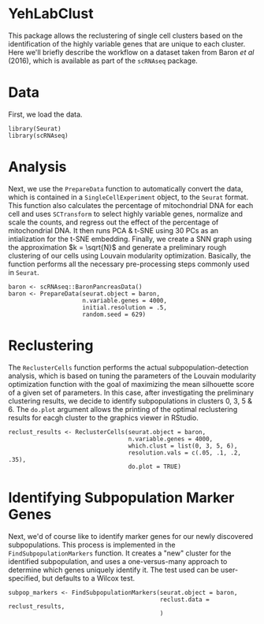 # YehLabClust
This package allows the reclustering of single cell clusters based on the identification of the highly variable genes that are unique to each cluster. Here we'll briefly describe the workflow on a dataset taken from Baron *et al* (2016), which is available as part of the `scRNAseq` package. 

# Data
First, we load the data.
```{r}
library(Seurat)
library(scRNAseq)
```
# Analysis
Next, we use the `PrepareData` function to automatically convert the data, which is contained in a `SingleCellExperiment` object, to the `Seurat` format. This function also calculates the percentage of mitochondrial DNA for each cell and uses `SCTransform` to select highly variable genes, normalize and scale the counts, and regress out the effect of the percentage of mitochondrial DNA. It then runs PCA & t-SNE using 30 PCs as an intialization for the t-SNE embedding. Finally, we create a SNN graph using the approximation $k = \sqrt{N}$ and generate a preliminary rough clustering of our cells using Louvain modularity optimization. Basically, the function performs all the necessary pre-processing steps commonly used in `Seurat`. 
```{r}
baron <- scRNAseq::BaronPancreasData()
baron <- PrepareData(seurat.object = baron, 
                     n.variable.genes = 4000, 
                     initial.resolution = .5, 
                     random.seed = 629)
```

# Reclustering
The `ReclusterCells` function performs the actual subpopulation-detection analysis, which is based on tuning the parameters of the Louvain modularity optimization function with the goal of maximizing the mean silhouette score of a given set of parameters. In this case, after investigating the preliminary clustering results, we decide to identify subpopulations in clusters 0, 3, 5 & 6. The `do.plot` argument allows the printing of the optimal reclustering results for eacgh cluster to the graphics viewer in RStudio. 
```{r}
reclust_results <- ReclusterCells(seurat.object = baron, 
                                  n.variable.genes = 4000, 
                                  which.clust = list(0, 3, 5, 6), 
                                  resolution.vals = c(.05, .1, .2, .35), 
                                  do.plot = TRUE)
```

# Identifying Subpopulation Marker Genes
Next, we'd of course like to identify marker genes for our newly discovered subpopulations. This process is implemented in the `FindSubpopulationMarkers` function. It creates a "new" cluster for the identified subpopulation, and uses a one-versus-many approach to determine which genes uniquely identify it. The test used can be user-specified, but defaults to a Wilcox test. 
```{r}
subpop_markers <- FindSubpopulationMarkers(seurat.object = baron, 
                                           reclust.data = reclust_results, 
                                           )
```